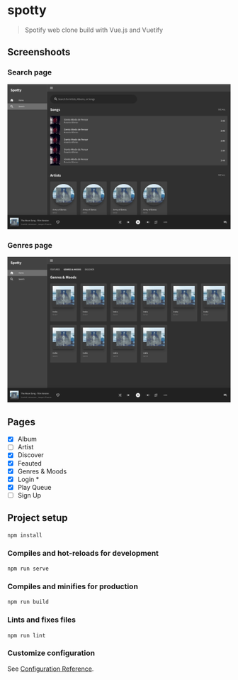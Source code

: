 # spotty

> Spotify web clone build with Vue.js and Vuetify

## Screenshoots

### Search page
![Search page](./public/screenshots/search-page.png)

### Genres page
![Genres pages](./public/screenshots/genres-page.png)

## Pages
- [x] Album
- [ ] Artist
- [x] Discover
- [x] Feauted
- [x] Genres & Moods
- [x] Login *
- [x] Play Queue
- [ ] Sign Up

## Project setup

```
npm install
```

### Compiles and hot-reloads for development

```
npm run serve
```

### Compiles and minifies for production

```
npm run build
```

### Lints and fixes files

```
npm run lint
```

### Customize configuration

See [Configuration Reference](https://cli.vuejs.org/config/).

